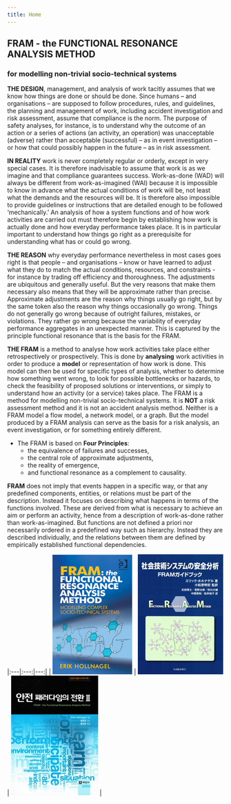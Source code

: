 ```yaml
---
title: Home
---
```


## FRAM - the FUNCTIONAL RESONANCE ANALYSIS METHOD
### for modelling non-trivial socio-technical systems

**THE DESIGN**, management, and analysis of work tacitly assumes that we know how things are done or should be done. Since humans – and organisations – are supposed to follow procedures, rules, and guidelines, the planning and management of work, including accident investigation and risk assessment, assume that compliance is the norm. The purpose of safety analyses, for instance, is to understand why the outcome of an action or a series of actions (an activity, an operation) was unacceptable (adverse) rather than acceptable (successful) – as in event investigation – or how that could possibly happen in the future – as in risk assessment.

**IN REALITY** work is never completely regular or orderly, except in very special cases. It is therefore inadvisable to assume that work is as we imagine and that compliance guarantees success. Work-as-done (WAD) will always be different from work-as-imagined (WAI) because it is impossible to know in advance what the actual conditions of work will be, not least what the demands and the resources will be. It is therefore also impossible to provide guidelines or instructions that are detailed enough to be followed ‘mechanically.’ An analysis of how a system functions and of how work activities are carried out must therefore begin by establishing how work is actually done and how everyday performance takes place. It is in particular important to understand how things go right as a prerequisite for understanding what has or could go wrong.

**THE REASON** why everyday performance nevertheless in most cases goes right is that people – and organisations – know or have learned to adjust what they do to match the actual conditions, resources, and constraints - for instance by trading off efficiency and thoroughness. The adjustments are ubiquitous and generally useful. But the very reasons that make them necessary also means that they will be approximate rather than precise. Approximate adjustments are the reason why things usually go right, but by the same token also the reason why things occasionally go wrong. Things do not generally go wrong because of outright failures, mistakes, or violations. They rather go wrong because the variability of everyday performance aggregates in an unexpected manner. This is captured by the principle functional resonance that is the basis for the FRAM.

**THE FRAM** is a method to analyse how work activities take place either retrospectively or prospectively. This is done by **analysing** work activities in order to produce a **model** or representation of how work is done. This model can then be used for specific types of analysis, whether to determine how something went wrong, to look for possible bottlenecks or hazards, to check the feasibility of proposed solutions or interventions, or simply to understand how an activity (or a service) takes place. The FRAM is a method for modelling non-trivial socio-technical systems. It is **NOT** a risk assessment method and it is not an accident analysis method. Neither is a FRAM model a flow model, a network model, or a graph. But the model produced by a FRAM analysis can serve as the basis for a risk analysis, an event investigation, or for something entirely different.

- The FRAM is based on **Four Principles**:
  - the equivalence of failures and successes,  
  - the central role of approximate adjustments,  
  - the reality of emergence,  
  - and functional resonance as a complement to causality.

**FRAM** does not imply that events happen in a specific way, or that any predefined components, entities, or relations must be part of the description. Instead it focuses on describing what happens in terms of the functions involved. These are derived from what is necessary to achieve an aim or perform an activity, hence from a description of work-as-done rather than work-as-imagined. But functions are not defined a priori nor necessarily ordered in a predefined way such as hierarchy. Instead they are described individually, and the relations between them are defined by empirically established functional dependencies.

|:---|:---:|---:|
| ![FRAM book cover](/assets/images/FRAM_book1.png) | ![FRAM book cover (Japenese)](/assets/images/FRAM_book2.png) | ![FRAM book cover (Korean)](/assets/images/FRAM_book3.png) |
